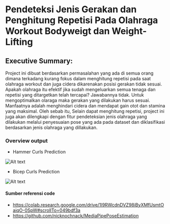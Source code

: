 # Pendeteksi Jenis Gerakan dan Penghitung Repetisi Pada Olahraga Workout Bodyweigt dan Weight-Lifting

## Executive Summary: 
Project ini dibuat berdasarkan permasalahan yang ada di semua orang dimana terkadang kurang fokus dalam menghitung repetisi pada saat olahraga workout dan juga cidera dikarenakan posisi gerakan tidak sesuai. Apakah olahraga itu efektif jika sudah mengeluarkan semua tenaga dan repetisi yang ditargetkan telah tercapai? Jawabannya tidak. Untuk mengoptimalkan olaraga maka gerakan yang dilakukan harus sesuai. Manfaatnya adalah menghindari cidera dan mendapat gain otot dan stamina yang maksimal. Oleh sebab itu, Selain dapat menghitung repetisi, project ini juga akan dilengkapi dengan fitur pendeteksian jenis olahraga yang dilakukan melalui penyesuaian pose yang ada pada dataset dan diklasifikasi berdasarkan jenis olahraga yang dillakukan.

### Overview output
- Hammer Curls Prediction


![Alt text](https://miro.medium.com/max/1200/1*53RRPpToJLii54PgOKtqXw.gif)

- Bicep Curls Prediction


![Alt text](https://miro.medium.com/max/1200/1*eTt-pKf43MofrMewFqzqxA.gif)


#### Sumber referensi code
- https://colab.research.google.com/drive/1l9RWcdnDVZ98iByXMfUsmtOaiqO-0SpW#scrollTo=049bdf3a
- https://github.com/nicknochnack/MediaPipePoseEstimation
